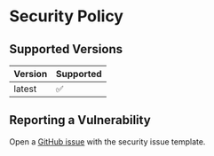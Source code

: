 # Security Policy

## Supported Versions

| Version | Supported          |
| ------- | ------------------ |
| latest   | :white_check_mark: |

## Reporting a Vulnerability

Open a [GitHub issue](https://github.com/natron-io/homepage/issues/new) with the security issue template.